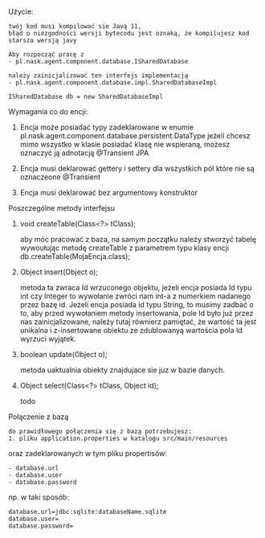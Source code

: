 Użycie:

    twój kod musi kompilować sie Javą 11, 
    błąd o niezgodności wersji bytecodu jest oznaką, że kompilujesz kod
    starsza wersją javy
    
    Aby rozpocząć pracę z
    - pl.nask.agent.component.database.ISharedDatabase

    należy zainicjalizować ten interfejs implementacją 
    - pl.nask.agent.component.database.impl.SharedDatabaseImpl

    ISharedDatabase db = new SharedDatabaseImpl


Wymagania co do encji:

1.  Encja może posiadać typy zadeklarowane w enumie
    pl.nask.agent.component.database.persistent.DataType
    jeżeli chcesz mimo wszystko w klasie posiadać klasę nie wspieraną,
    możesz oznaczyć ją adnotacją @Transient JPA
    
2.  Encja musi deklarować gettery i settery dla wszystkich pól które nie są oznaczeone
    @Transient
    
3.  Encja musi deklarować bez argumentowy konstruktor

Poszczególne metody interfejsu

1. void createTable(Class<?> tClass);


    aby móc pracować z baza, na samym początku należy stworzyć tabelę 
    wywoułując metodę createTable z parametrem typu klasy encji
    db.createTable(MojaEncja.class);

2. Object insert(Object o);

   
    metoda ta zwraca Id wrzuconego objektu, jeżeli encja posiada Id typu int 
    czy Integer to wywołanie zwróci nam int-a z numerkiem nadanego przez bazę id.
    Jeżeli encja posiada id typu String, to musimy zadbać o to, aby przed wywołaniem
    metody insertowania, pole Id było już przez nas zainicjalizowane, należy tutaj równierz
    pamiętać, że wartość ta jest unikalna i z-insertowane obiektu ze zdublowanyą
    wartościa pola Id wyrzuci wyjątek. 

3. boolean update(Object o);

    
    metoda uaktualnia obiekty znajdujace sie juz w bazie danych. 
    
4. Object select(Class<?> tClass, Object id);

    
    todo


Połączenie z bazą


    do prawidłowego połączenia się z bazą potrzebujesz:
    1. pliku application.properties w katalogu src/main/resources
    
    
   oraz zadeklarowanych w tym pliku propertisów:
   
    - database.url
    - database.user
    - database.password

np. w taki sposób:

    database.url=jdbc:sqlite:databaseName.sqlite
    database.user=
    database.password=

    


